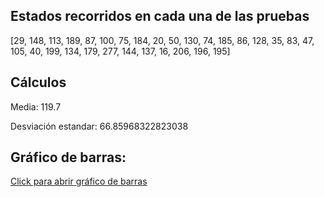 ## Estados recorridos en cada una de las pruebas 
[29, 148, 113, 189, 87, 100, 75, 184, 20, 50, 130, 74, 185, 86, 128, 35, 83, 47, 105, 40, 199, 134, 179, 277, 144, 137, 16, 206, 196, 195]
## Cálculos
Media: 119.7

Desviación estandar: 66.85968322823038

## Gráfico de barras:

[Click para abrir gráfico de barras](https://github.com/Juanma1223/ia-uncuyo-2021/blob/main/tp4-busquedas-informadas/barChart.png)
